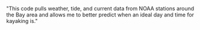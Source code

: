 "This code pulls weather, tide, and current data from NOAA stations around the Bay area and allows me to better predict when an ideal day and time for kayaking is."
